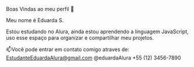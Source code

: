 Boas Vindas ao meu perfil 💙

Meu nome é Eduarda S. 

Estou estudando no Alura, ainda estou aprendendo a linguagem JavaScript, uso esse espaço para organizar e compartilhar meu projetos.

 📫Você pode entrar em contato comigo atraves de:
 EstudanteEduardaAlura@gmail.com
 @eduardaAlura
 +55 (12) 3456-7890
 
